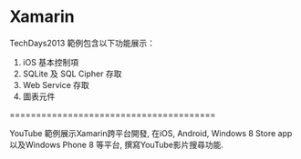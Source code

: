 Xamarin
=======

TechDays2013 範例包含以下功能展示：
1. iOS 基本控制項
2. SQLite 及 SQL Cipher 存取
3. Web Service 存取
4. 圖表元件

=======================================

YouTube 範例展示Xamarin跨平台開發, 在iOS, Android, Windows 8 Store app以及Windows Phone 8 等平台, 撰寫YouTube影片搜尋功能.
